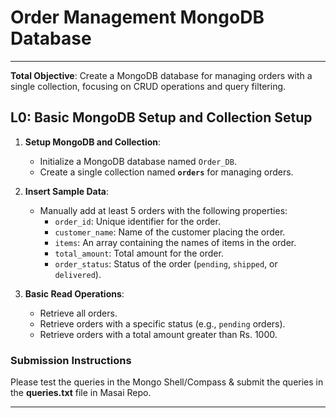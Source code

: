 # **Order Management MongoDB Database**

---

**Total Objective**: Create a MongoDB database for managing orders with a single collection, focusing on CRUD operations and query filtering.

## **L0: Basic MongoDB Setup and Collection Setup**

1. **Setup MongoDB and Collection**:  
   - Initialize a MongoDB database named `Order_DB`.  
   - Create a single collection named **`orders`** for managing orders.

2. **Insert Sample Data**:  
   - Manually add at least 5 orders with the following properties:  
     - `order_id`: Unique identifier for the order.  
     - `customer_name`: Name of the customer placing the order.  
     - `items`: An array containing the names of items in the order.  
     - `total_amount`: Total amount for the order.  
     - `order_status`: Status of the order (`pending`, `shipped`, or `delivered`).  

3. **Basic Read Operations**:  
   - Retrieve all orders.  
   - Retrieve orders with a specific status (e.g., `pending` orders).  
   - Retrieve orders with a total amount greater than Rs. 1000.  

### **Submission Instructions**  
Please test the queries in the Mongo Shell/Compass & submit the queries in the **queries.txt** file in Masai Repo.  

---
